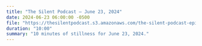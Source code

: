 ```yaml
---
title: "The Silent Podcast — June 23, 2024"
date: 2024-06-23 06:00:00 -0500
file: "https://thesilentpodcast.s3.amazonaws.com/the-silent-podcast-episode-track.mp3"
duration: "10:00"
summary: "10 minutes of stillness for June 23, 2024."
---
```

